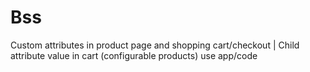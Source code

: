 # Bss
Custom attributes in product page and shopping cart/checkout | Child attribute value in cart (configurable products) 
use app/code
